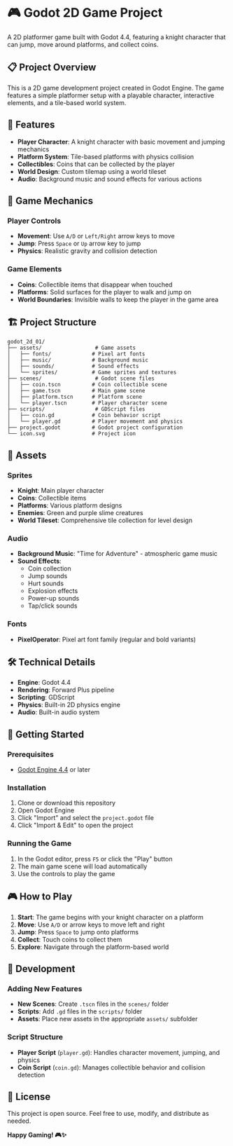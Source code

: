 # 🎮 Godot 2D Game Project

A 2D platformer game built with Godot 4.4, featuring a knight character that can jump, move around platforms, and collect coins.

## 📋 Project Overview

This is a 2D game development project created in Godot Engine. The game features a simple platformer setup with a playable character, interactive elements, and a tile-based world system.

## 🚀 Features

- **Player Character**: A knight character with basic movement and jumping mechanics
- **Platform System**: Tile-based platforms with physics collision
- **Collectibles**: Coins that can be collected by the player
- **World Design**: Custom tilemap using a world tileset
- **Audio**: Background music and sound effects for various actions

## 🎯 Game Mechanics

### Player Controls
- **Movement**: Use `A/D` or `Left/Right` arrow keys to move
- **Jump**: Press `Space` or `Up` arrow key to jump
- **Physics**: Realistic gravity and collision detection

### Game Elements
- **Coins**: Collectible items that disappear when touched
- **Platforms**: Solid surfaces for the player to walk and jump on
- **World Boundaries**: Invisible walls to keep the player in the game area

## 🏗️ Project Structure

```
godot_2d_01/
├── assets/                 # Game assets
│   ├── fonts/             # Pixel art fonts
│   ├── music/             # Background music
│   ├── sounds/            # Sound effects
│   └── sprites/           # Game sprites and textures
├── scenes/                 # Godot scene files
│   ├── coin.tscn          # Coin collectible scene
│   ├── game.tscn          # Main game scene
│   ├── platform.tscn      # Platform scene
│   └── player.tscn        # Player character scene
├── scripts/                # GDScript files
│   ├── coin.gd            # Coin behavior script
│   └── player.gd          # Player movement and physics
├── project.godot          # Godot project configuration
└── icon.svg               # Project icon
```

## 🎨 Assets

### Sprites
- **Knight**: Main player character
- **Coins**: Collectible items
- **Platforms**: Various platform designs
- **Enemies**: Green and purple slime creatures
- **World Tileset**: Comprehensive tile collection for level design

### Audio
- **Background Music**: "Time for Adventure" - atmospheric game music
- **Sound Effects**: 
  - Coin collection
  - Jump sounds
  - Hurt sounds
  - Explosion effects
  - Power-up sounds
  - Tap/click sounds

### Fonts
- **PixelOperator**: Pixel art font family (regular and bold variants)

## 🛠️ Technical Details

- **Engine**: Godot 4.4
- **Rendering**: Forward Plus pipeline
- **Scripting**: GDScript
- **Physics**: Built-in 2D physics engine
- **Audio**: Built-in audio system

## 🚀 Getting Started

### Prerequisites
- [Godot Engine 4.4](https://godotengine.org/download) or later

### Installation
1. Clone or download this repository
2. Open Godot Engine
3. Click "Import" and select the `project.godot` file
4. Click "Import & Edit" to open the project

### Running the Game
1. In the Godot editor, press `F5` or click the "Play" button
2. The main game scene will load automatically
3. Use the controls to play the game

## 🎮 How to Play

1. **Start**: The game begins with your knight character on a platform
2. **Move**: Use `A/D` or arrow keys to move left and right
3. **Jump**: Press `Space` to jump onto platforms
4. **Collect**: Touch coins to collect them
5. **Explore**: Navigate through the platform-based world

## 🔧 Development

### Adding New Features
- **New Scenes**: Create `.tscn` files in the `scenes/` folder
- **Scripts**: Add `.gd` files in the `scripts/` folder
- **Assets**: Place new assets in the appropriate `assets/` subfolder

### Script Structure
- **Player Script** (`player.gd`): Handles character movement, jumping, and physics
- **Coin Script** (`coin.gd`): Manages collectible behavior and collision detection

## 📝 License

This project is open source. Feel free to use, modify, and distribute as needed.



**Happy Gaming! 🎮✨**
